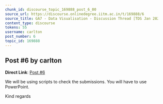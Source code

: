 ```yaml
---
chunk_id: discourse_topic_169888_post_6_00
source_url: https://discourse.onlinedegree.iitm.ac.in/t/169888/6
source_title: GA7 - Data Visualisation - Discussion Thread [TDS Jan 2025]
content_type: discourse
tokens: 55
username: carlton
post_number: 6
topic_id: 169888
---
```


## Post #6 by carlton

**Direct Link**: [Post #6](https://discourse.onlinedegree.iitm.ac.in/t/169888/6)

We will be using scripts to check the submissions. You will have to use PowerPoint.

Kind regards
